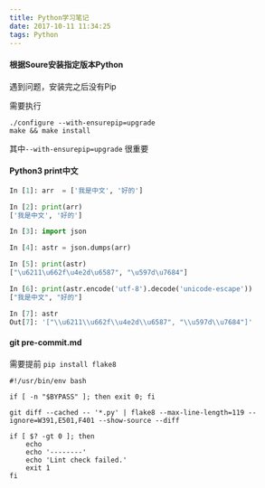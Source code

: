 ```yaml
---
title: Python学习笔记
date: 2017-10-11 11:34:25
tags: Python
---
```


#### 根据Soure安装指定版本Python

遇到问题，安装完之后没有Pip

需要执行
```
./configure --with-ensurepip=upgrade
make && make install
```

其中`--with-ensurepip=upgrade` 很重要


#### Python3 print中文

```Python
In [1]: arr  = ['我是中文', '好的']

In [2]: print(arr)
['我是中文', '好的']

In [3]: import json

In [4]: astr = json.dumps(arr)

In [5]: print(astr)
["\u6211\u662f\u4e2d\u6587", "\u597d\u7684"]

In [6]: print(astr.encode('utf-8').decode('unicode-escape'))
["我是中文", "好的"]

In [7]: astr
Out[7]: '["\\u6211\\u662f\\u4e2d\\u6587", "\\u597d\\u7684"]'

```


#### git pre-commit.md

需要提前 `pip install flake8`
```
#!/usr/bin/env bash

if [ -n "$BYPASS" ]; then exit 0; fi

git diff --cached -- '*.py' | flake8 --max-line-length=119 --ignore=W391,E501,F401 --show-source --diff

if [ $? -gt 0 ]; then
    echo
    echo '--------'
    echo 'Lint check failed.'
    exit 1
fi
```
